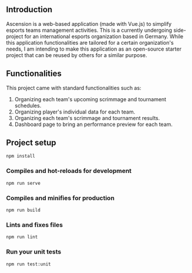 ## Introduction

Ascension is a web-based application (made with Vue.js) to simplify esports teams management activities. This is a currently undergoing side-project for an international esports organization based in Germany. While this application functionalities are tailored for a certain organization's needs, I am intending to make this application as an open-source starter project that can be reused by others for a similar purpose.

## Functionalities
This project came with standard functionalities such as:
1. Organizing each team's upcoming scrimmage and tournament schedules.
2. Organizing player's individual data for each team.
3. Organizing each team's scrimmage and tournament results.
4. Dashboard page to bring an performance preview for each team.

## Project setup
```
npm install
```

### Compiles and hot-reloads for development
```
npm run serve
```

### Compiles and minifies for production
```
npm run build
```

### Lints and fixes files
```
npm run lint
```

### Run your unit tests
```
npm run test:unit
```
